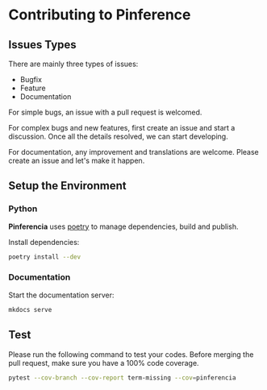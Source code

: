 # Contributing to Pinference

## Issues Types

There are mainly three types of issues:

- Bugfix
- Feature
- Documentation

For simple bugs, an issue with a pull request is welcomed.

For complex bugs and new features, first create an issue and start a discussion. Once all the details resolved, we can start developing.

For documentation, any improvement and translations are welcome. Please create an issue and let's make it happen.

## Setup the Environment

### Python

**Pinferencia** uses [poetry](https://github.com/python-poetry/poetry) to manage dependencies, build and publish.

Install dependencies:

```bash
poetry install --dev
```

### Documentation

Start the documentation server:

```bash
mkdocs serve
```

## Test

Please run the following command to test your codes. Before merging the pull request, make sure you have a 100% code coverage.

```bash
pytest --cov-branch --cov-report term-missing --cov=pinferencia
```